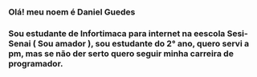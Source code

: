 ### Olá! meu noem é **Daniel Guedes**

### Sou estudante de Infortimaca para internet na eescola Sesi-Senai ( Sou amador ), sou estudante do 2° ano, quero servi a pm, mas se não der serto quero seguir minha carreira de programador.